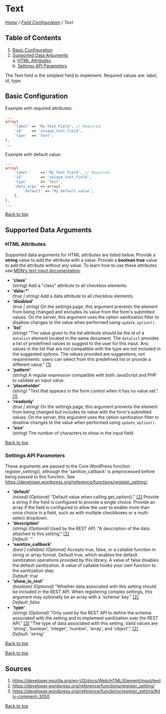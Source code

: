 # Text

*[Home](../../README.md) / [Field Configuration](../field-configuration.md) / Text*

## Table of Contents

1. [Basic Configuration](#basic-configuration)
2. [Supported Data Arguments](#supported-data-arguments)  
   a. [HTML Attributes](#html-attributes)  
   b. [Settings API Parameters](#settings-api-parameters)

The Text field is the simplest field to implement. Required values are: label, id, type.

## Basic Configuration

Example with required attributes:

```php
...
array(
	'label' => 'My Text Field', // Required.
	'id'    => 'unique_text_field',
	'type'  => 'text',
),
...
```

Example with default value:

```php
...
array(
	'label'     => 'My Text Field', // Required.
	'id'        => 'unique_text_field',
	'type'      => 'text',
	'data_args' => array(
		'default' => 'My default value',
	),
),
...
```

[Back to top](#text)

## Supported Data Arguments

### HTML Attributes

Supported data arguments for HTML attributes are listed below. Provide a **string** value to add the attribute with a value. Provide a **boolean true** value to add the attribute without any value. To learn how to use these attributes see [MDN's text input documentation](https://developer.mozilla.org/en-US/docs/Web/HTML/Element/input/text).

* __'class'__  
  *(string)*
  Add a "class" attribute to all checkbox elements.
* __'data-*'__  
  *(true | string)*
  Add a data attribute to all checkbox elements.
* __'disabled'__  
  *(true | string)*
  On the settings page, this argument prevents the element from being changed and excludes its value from the form's submitted values. On the server, this argument uses the option sanitization filter to disallow changes to the value when performed using `update_option()`.
* __'list'__  
  *(string)*
  "The value given to the list attribute should be the id of a `datalist` element located in the same document. The `datalist` provides a list of predefined values to suggest to the user for this input. Any values in the list that are not compatible with the type are not included in the suggested options. The values provided are suggestions, not requirements: users can select from this predefined list or provide a different value." [[1]](#sources)
* __'pattern'__  
  *(string)*
  A regular expression compatible with both JavaScript and PHP to validate an input value.
* __'placeholder'__  
  *(string)*
  "Text that appears in the form control when it has no value set." [[1]](#sources)
* __'readonly'__  
  *(true | string)*
  On the settings page, this argument prevents the element from being changed but includes its value with the form's submitted values. On the server, this argument uses the option sanitization filter to disallow changes to the value when performed using `update_option()`.
* __'size'__  
  *(string)*
  The number of characters to show in the input field.

[Back to top](#text)

### Settings API Parameters

These arguments are passed to the Core WordPress function register_setting(), although the 'sanitize_callback' is preprocessed before being passed to this function. See https://developer.wordpress.org/reference/functions/register_setting/.

* __'default'__  
  *(mixed) (Optional)* 
  "Default value when calling get_option()." [[2]](#sources) Provide a string if the field is configured to provide a single choice. Provide an array if the field is configured to allow the user to enable more than once choice in a field, such as with multiple checkboxes or a multi-select dropdown.
* __'description'__  
  *(string) (Optional)* 
  Used by the REST API. "A description of the data attached to this setting." [[2]](#sources)  
  *Default: ''*
* __'sanitize_callback'__  
  *(bool | callable) (Optional)* 
  Accepts true, false, or a callable function in string or array format. Default true, which enables the default sanitization operations provided by this library. A value of false disables the default sanitization. A value of callable hooks your own function to the sanitization step.  
  *Default: true*
* __'show_in_rest'__  
  *(boolean) (Optional)* 
  "Whether data associated with this setting should be included in the REST API. When registering complex settings, this argument may optionally be an array with a 'schema' key." [[2]](#sources)  
  *Default: false*
* __'type'__  
  *(string) (Optional)* 
  "Only used by the REST API to define the schema associated with the setting and to implement sanitization over the REST API." [[3]](#sources) "The type of data associated with this setting. Valid values are 'string', 'boolean', 'integer', 'number', 'array', and 'object'." [[2]](#sources)  
  *Default: 'string'*

[Back to top](#text)

[Back to top](#text)

## Sources

1. https://developer.mozilla.org/en-US/docs/Web/HTML/Element/input/text
2. https://developer.wordpress.org/reference/functions/register_setting/
3. https://developer.wordpress.org/reference/functions/register_setting/#div-comment-3050

[Back to top](#text)
